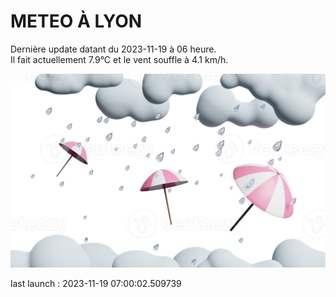 # METEO À LYON

Dernière update datant du 2023-11-19 à 06 heure.  
Il fait actuellement 7.9°C et le vent souffle à 4.1 km/h.      

![](./.github/rain.png)

last launch : 2023-11-19 07:00:02.509739
